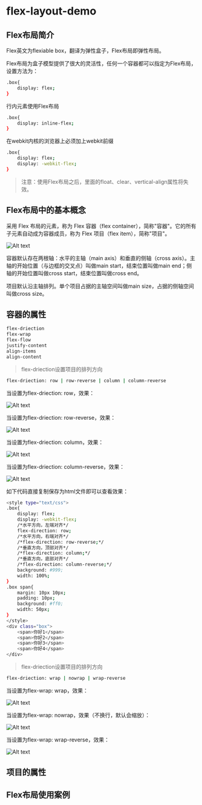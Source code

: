 # flex-layout-demo

## Flex布局简介

Flex英文为flexiable box，翻译为弹性盒子，Flex布局即弹性布局。

Flex布局为盒子模型提供了很大的灵活性，任何一个容器都可以指定为Flex布局，设置方法为：

```bash
.box{
	display: flex;
}
```
行内元素使用Flex布局

```bash
.box{
	display: inline-flex;
}
```
在webkit内核的浏览器上必须加上webkit前缀

```bash
.box{
	display: flex;
	display: -webkit-flex;
}
```

> 注意：使用Flex布局之后，里面的float、clear、vertical-align属性将失效。

## Flex布局中的基本概念

采用 Flex 布局的元素，称为 Flex 容器（flex container），简称"容器"。它的所有子元素自动成为容器成员，称为 Flex 项目（flex item），简称"项目"。

![Alt text](https://raw.githubusercontent.com/tenadolanter/flex-layout-demo/master/images/case1.jpg)

容器默认存在两根轴：水平的主轴（main axis）和垂直的侧轴（cross axis）。主轴的开始位置（与边框的交叉点）叫做main start，结束位置叫做main end；侧轴的开始位置叫做cross start，结束位置叫做cross end。

项目默认沿主轴排列。单个项目占据的主轴空间叫做main size，占据的侧轴空间叫做cross size。

## 容器的属性

```bash
flex-driection
flex-wrap
flex-flow
justify-content
align-items
align-content
```

> flex-driection设置项目的排列方向

```bash
flex-driection: row | row-reverse | column | column-reverse
```
当设置为flex-driection: row，效果：

![Alt text](https://raw.githubusercontent.com/tenadolanter/flex-layout-demo/master/images/flex-driection1.jpg)

当设置为flex-driection: row-reverse，效果：

![Alt text](https://raw.githubusercontent.com/tenadolanter/flex-layout-demo/master/images/flex-driection2.jpg)

当设置为flex-driection: column，效果：

![Alt text](https://raw.githubusercontent.com/tenadolanter/flex-layout-demo/master/images/flex-driection3.jpg)

当设置为flex-driection: column-reverse，效果：

![Alt text](https://raw.githubusercontent.com/tenadolanter/flex-layout-demo/master/images/flex-driection4.jpg)

如下代码直接复制保存为html文件即可以查看效果：

```bash
<style type="text/css">
.box{
	display: flex;
	display: -webkit-flex;
	/*水平方向，左端对齐*/
	flex-direction: row;
	/*水平方向，右端对齐*/
	/*flex-direction: row-reverse;*/
	/*垂直方向，顶部对齐*/
	/*flex-direction: column;*/
	/*垂直方向，底部对齐*/
	/*flex-direction: column-reverse;*/
	background: #999;
	width: 100%;
}
.box span{
	margin: 10px 10px;
	padding: 10px;
	background: #ff0;
	width: 50px;
}
</style>
<div class="box">
	<span>你好1</span>
	<span>你好2</span>
	<span>你好3</span>
	<span>你好4</span>
</div>
```

> flex-driection设置项目的排列方向

```bash
flex-driection: wrap | nowrap | wrap-reverse
```
当设置为flex-wrap: wrap，效果：

![Alt text](https://raw.githubusercontent.com/tenadolanter/flex-layout-demo/master/images/flex-wrap1.jpg)

当设置为flex-wrap: nowrap，效果（不换行，默认会缩放）：

![Alt text](https://raw.githubusercontent.com/tenadolanter/flex-layout-demo/master/images/flex-wrap2.jpg)

当设置为flex-wrap: wrap-reverse，效果：

![Alt text](https://raw.githubusercontent.com/tenadolanter/flex-layout-demo/master/images/flex-wrap3.jpg)



## 项目的属性



## Flex布局使用案例





